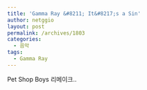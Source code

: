 ```yaml
---
title: 'Gamma Ray &#8211; It&#8217;s a Sin'
author: netggio
layout: post
permalink: /archives/1803
categories:
  - 음악
tags:
  - Gamma Ray
---
```

  
Pet Shop Boys 리메이크..